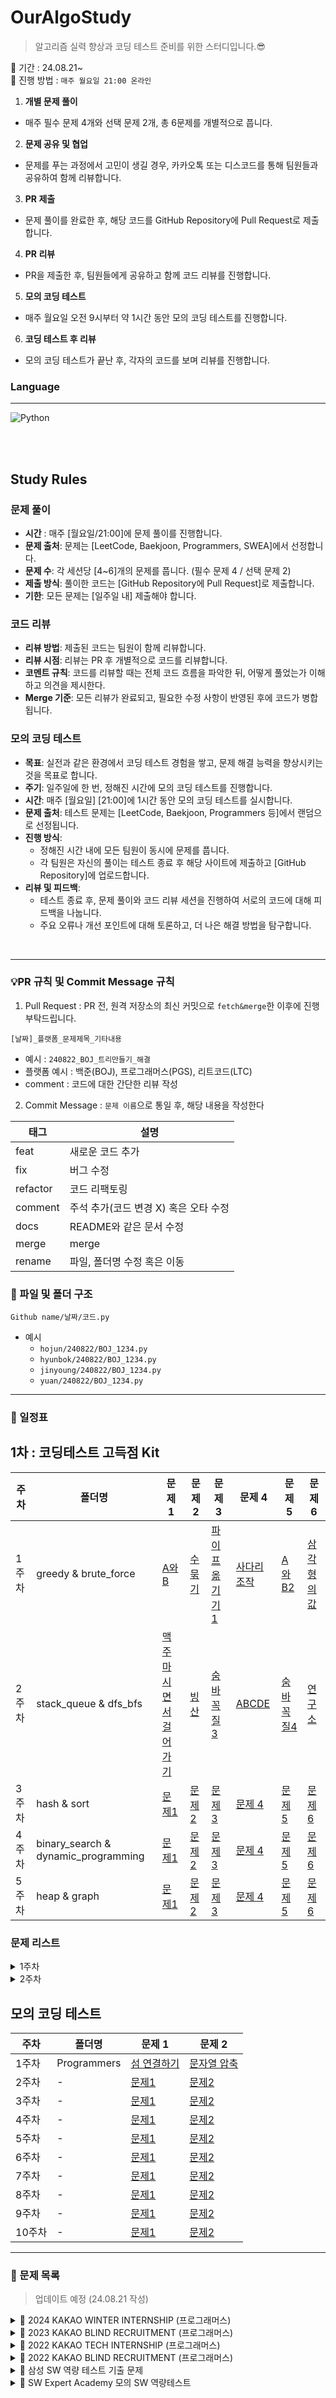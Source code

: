 # OurAlgoStudy

> 알고리즘 실력 향상과 코딩 테스트 준비를 위한 스터디입니다.😎

📌 기간 : 24.08.21~  
📌 진행 방법 :  `매주 월요일 21:00 온라인`

1. **개별 문제 풀이**
- 매주 필수 문제 4개와 선택 문제 2개, 총 6문제를 개별적으로 풉니다.

2. **문제 공유 및 협업**
- 문제를 푸는 과정에서 고민이 생길 경우, 카카오톡 또는 디스코드를 통해 팀원들과 공유하여 함께 리뷰합니다.

3. **PR 제출**
- 문제 풀이를 완료한 후, 해당 코드를 GitHub Repository에 Pull Request로 제출합니다.

4. **PR 리뷰**
- PR을 제출한 후, 팀원들에게 공유하고 함께 코드 리뷰를 진행합니다.

5. **모의 코딩 테스트**
- 매주 월요일 오전 9시부터 약 1시간 동안 모의 코딩 테스트를 진행합니다.

6. **코딩 테스트 후 리뷰**
- 모의 코딩 테스트가 끝난 후, 각자의 코드를 보며 리뷰를 진행합니다.

### Language
<hr>
<img src="https://img.shields.io/badge/python-3776AB?style=for-the-badge&logo=python&logoColor=white" alt="Python" style="vertical-align: middle;"/>


<br><br>


## Study Rules


### 문제 풀이
- **시간** : 매주 [월요일/21:00]에 문제 풀이를 진행합니다.
- **문제 출처**: 문제는 [LeetCode, Baekjoon, Programmers, SWEA]에서 선정합니다.
- **문제 수**: 각 세션당 [4~6]개의 문제를 풉니다. (필수 문제 4 / 선택 문제 2)
- **제출 방식**: 풀이한 코드는 [GitHub Repository에 Pull Request]로 제출합니다.
- **기한**: 모든 문제는 [일주일 내] 제출해야 합니다.


### 코드 리뷰
- **리뷰 방법**: 제출된 코드는 팀원이 함께 리뷰합니다. 
- **리뷰 시점**: 리뷰는 PR 후 개별적으로 코드를 리뷰합니다.
- **코멘트 규칙**: 코드를 리뷰할 때는 전체 코드 흐름을 파악한 뒤, 어떻게 풀었는가 이해하고 의견을 제시한다.
- **Merge 기준**: 모든 리뷰가 완료되고, 필요한 수정 사항이 반영된 후에 코드가 병합됩니다.


### 모의 코딩 테스트
- **목표**: 실전과 같은 환경에서 코딩 테스트 경험을 쌓고, 문제 해결 능력을 향상시키는 것을 목표로 합니다.
- **주기**: 일주일에 한 번, 정해진 시간에 모의 코딩 테스트를 진행합니다.
- **시간**: 매주 [월요일] [21:00]에 1시간 동안 모의 코딩 테스트를 실시합니다.
- **문제 출처**: 테스트 문제는 [LeetCode, Baekjoon, Programmers 등]에서 랜덤으로 선정됩니다.
- **진행 방식**:
  - 정해진 시간 내에 모든 팀원이 동시에 문제를 풉니다.
  - 각 팀원은 자신의 풀이는 테스트 종료 후 해당 사이트에 제출하고 [GitHub Repository]에 업로드합니다.
- **리뷰 및 피드백**:
  - 테스트 종료 후, 문제 풀이와 코드 리뷰 세션을 진행하여 서로의 코드에 대해 피드백을 나눕니다.
  - 주요 오류나 개선 포인트에 대해 토론하고, 더 나은 해결 방법을 탐구합니다.


<br>
<hr>

###  💡PR 규칙 및 Commit Message 규칙 
1. Pull Request : PR 전, 원격 저장소의 최신 커밋으로 `fetch&merge`한 이후에 진행 부탁드립니다.
```
[날짜]_플랫폼_문제제목_기타내용
```

- 예시 : `240822_BOJ_트리만들기_해결`
- 플랫폼 예시 : 백준(BOJ), 프로그래머스(PGS), 리트코드(LTC)
- comment : 코드에 대한 간단한 리뷰 작성
  
2. Commit Message : `문제 이름`으로 통일 후, 해당 내용을 작성한다

| 태그      | 설명                                  |
| --------- | ------------------------------------- |
| feat      | 새로운 코드 추가                      |
| fix       | 버그 수정                             |
| refactor  | 코드 리팩토링                         |
| comment   | 주석 추가(코드 변경 X) 혹은 오타 수정  |
| docs      | README와 같은 문서 수정               |
| merge     | merge                                 |
| rename    | 파일, 폴더명 수정 혹은 이동           |


### 📁 파일 및 폴더 구조
```
Github name/날짜/코드.py
```
- 예시
  - `hojun/240822/BOJ_1234.py`
  - `hyunbok/240822/BOJ_1234.py`
  - `jinyoung/240822/BOJ_1234.py`  
  - `yuan/240822/BOJ_1234.py`  


<hr>

### 📆 일정표 

## 1차 : 코딩테스트 고득점 Kit

| 주차  | 폴더명                | 문제 1             | 문제 2           | 문제 3         | 문제 4         | 문제 5         | 문제 6         |   
|-------|-----------------------|-------------------|------------------|----------------|----------------|----------------|-----------------------------|
| 1주차 | greedy & brute_force       | [A와B](https://www.acmicpc.net/problem/12904)     | [수 묶기](https://www.acmicpc.net/problem/1744)| [파이프 옮기기1](https://www.acmicpc.net/problem/17070)    | [사다리 조작](https://www.acmicpc.net/problem/15684)    | [A와 B2](https://www.acmicpc.net/problem/12919)    | [삼각형의 값](https://www.acmicpc.net/problem/4902)    | `진행중`  |
| 2주차 | stack_queue & dfs_bfs      | [맥주 마시면서 걸어가기](https://www.acmicpc.net/problem/9205)     | [빙산](https://www.acmicpc.net/problem/2573)| [숨바꼭질 3](https://www.acmicpc.net/problem/13549)    | [ABCDE](https://www.acmicpc.net/problem/13023)    | [숨바꼭질4](https://www.acmicpc.net/problem/13913)    | [연구소](https://www.acmicpc.net/problem/14502)    | `진행 예정`  |
| 3주차 | hash & sort                | [문제1](#)     | [문제2](#)| [문제 3](#)    | [문제 4](#)    | [문제 5](#)    | [문제 6](#)    | `진행 예정`  |
| 4주차 | binary_search & dynamic_programming | [문제1](#)     | [문제2](#)| [문제 3](#)    | [문제 4](#)    | [문제 5](#)    | [문제 6](#)    | `진행 예정`  |
| 5주차 | heap & graph               | [문제1](#)     | [문제2](#)| [문제 3](#)    | [문제 4](#)    | [문제 5](#)    | [문제 6](#)    | `진행 예정`  |

### 문제 리스트
<details>
<summary>1주차</summary>

#### 📌greedy


<details>
<summary>710 - 그리디 알고리즘</summary>

| 문제 번호 | 문제 제목 | 링크 |
|-----------|-----------|------|
| 0 | 동전 0 | [문제 링크](https://www.acmicpc.net/problem/11047) |
| 1 | 회의실 배정 | [문제 링크](https://www.acmicpc.net/problem/1931) |
| 2 | ATM | [문제 링크](https://www.acmicpc.net/problem/11399) |
| 3 | 행렬 | [문제 링크](https://www.acmicpc.net/problem/1080) |
| 4 | 전구와 스위치 | [문제 링크](https://www.acmicpc.net/problem/2138) |
| 5 | 동전 뒤집기 | [문제 링크](https://www.acmicpc.net/problem/1285) |
| 6 | 보석 도둑 | [문제 링크](https://www.acmicpc.net/problem/1202) |
| 7 | 손익분기점 | [문제 링크](https://www.acmicpc.net/problem/1712) |
| 8 | 가장 긴 증가하는 부분 수열 2 | [문제 링크](https://www.acmicpc.net/problem/12015) |

</details>


#### 📌브루트포스

<details>
  
<summary>550 - 브루트 포스 - 문제</summary>

| 문제 번호 | 문제 제목 | 링크 |
|-----------|-----------|------|
| 0 | 차량 번호판 1 | [문제 링크](https://www.acmicpc.net/problem/16968) |
| 1 | 양념 반 후라이드 반 | [문제 링크](https://www.acmicpc.net/problem/16917) |
| 2 | 로마 숫자 만들기 | [문제 링크](https://www.acmicpc.net/problem/16922) |
| 3 | 십자가 찾기 | [문제 링크](https://www.acmicpc.net/problem/16924) |
| 4 | 나3곱2 | [문제 링크](https://www.acmicpc.net/problem/16936) |
| 5 | 두 스티커 | [문제 링크](https://www.acmicpc.net/problem/16937) |
| 6 | 캠프 준비 | [문제 링크](https://www.acmicpc.net/problem/16938) |
| 7 | 숫자 재배치 | [문제 링크](https://www.acmicpc.net/problem/16943) |
| 8 | 괄호 추가하기 | [문제 링크](https://www.acmicpc.net/problem/16637) |
| 9 | 감시 | [문제 링크](https://www.acmicpc.net/problem/15683) |
| 10 | 등차수열 변화 | [문제 링크](https://www.acmicpc.net/problem/16678) |
| 11 | 치킨 배달 | [문제 링크](https://www.acmicpc.net/problem/15686) |
| 12 | 숫자판 점프 | [문제 링크](https://www.acmicpc.net/problem/2210) |
| 13 | 테트리스 | [문제 링크](https://www.acmicpc.net/problem/3025) |
| 14 | 한윤정이 이탈리아에 가서 아이스크림을 사먹는데 | [문제 링크](https://www.acmicpc.net/problem/2422) |
| 15 | NxM 보드 완주하기 | [문제 링크](https://www.acmicpc.net/problem/9944) |
| 16 | 세 친구 | [문제 링크](https://www.acmicpc.net/problem/17089) |
| 17 | 배열 돌리기 4 | [문제 링크](https://www.acmicpc.net/problem/17406) |

</details>

</details>

<details>
  
<summary>2주차</summary>

####  📌스택

<details>
  <summary>스택 </summary>
  
| 문제 번호 | 문제 제목 | 링크 |
|-----------|-----------|------|
| 10828 | 스택 | [문제 링크](https://www.acmicpc.net/problem/10828) |
| 10773 | 제로 | [문제 링크](https://www.acmicpc.net/problem/10773) |
| 1874 | 스택 수열 | [문제 링크](https://www.acmicpc.net/problem/1874) |
| 2493 | 탑 | [문제 링크](https://www.acmicpc.net/problem/2493) |
| 6198 | 옥상 정원 꾸미기 | [문제 링크](https://www.acmicpc.net/problem/6198) |
| 17298 | 오큰수 | [문제 링크](https://www.acmicpc.net/problem/17298) |
| 3015 | 오아시스 재결합 | [문제 링크](https://www.acmicpc.net/problem/3015) |
| 6549 | 히스토그램에서 가장 큰 직사각형 | [문제 링크](https://www.acmicpc.net/problem/6549) |



</details>

####  📌DFS와 BFS

<details>
  <summary>DFS와 BFS 기초 부터 필수 문제 </summary>
  
| 문제 번호 | 문제 제목 | 링크 |
|-----------|-----------|------|
| 1260 | DFS와 BFS | [문제 링크](https://www.acmicpc.net/problem/1260) |
| 2178 | 미로 탐색 | [문제 링크](https://www.acmicpc.net/problem/2178) |
| 2606 | 바이러스 | [문제 링크](https://www.acmicpc.net/problem/2606) |
| 2667 | 단지번호붙이기 | [문제 링크](https://www.acmicpc.net/problem/2667) |
| 2644 | 촌수계산 | [문제 링크](https://www.acmicpc.net/problem/2644) |
| 7569 | 토마토 | [문제 링크](https://www.acmicpc.net/problem/7569) |
| 1697 | 숨바꼭질 | [문제 링크](https://www.acmicpc.net/problem/1697) |
| 5014 | 스타트링크 | [문제 링크](https://www.acmicpc.net/problem/5014) |
| 2468 | 안전 영역 | [문제 링크](https://www.acmicpc.net/problem/2468) |
| 2573 | 빙산 | [문제 링크](https://www.acmicpc.net/problem/2573) |
| 9205 | 맥주 마시면서 걸어가기 | [문제 링크](https://www.acmicpc.net/problem/9205) |
| 14503 | 로봇 청소기 | [문제 링크](https://www.acmicpc.net/problem/14503) |


</details>

####  📌큐와 그래프
<details>
  <summary>코딩 테스트 준비 - 기초 : 큐와 그래프 </summary>
  
| 문제 번호 | 문제 제목 | 링크 |
|-----------|-----------|------|
| 10845 | 큐 | [문제 링크](https://www.acmicpc.net/problem/10845) |
| 10866 | 덱 | [문제 링크](https://www.acmicpc.net/problem/10866) |
| 13023 | ABCDE | [문제 링크](https://www.acmicpc.net/problem/13023) |
| 1260 | DFS와 BFS | [문제 링크](https://www.acmicpc.net/problem/1260) |
| 11724 | 연결 요소의 개수 | [문제 링크](https://www.acmicpc.net/problem/11724) |
| 1707 | 이분 그래프 | [문제 링크](https://www.acmicpc.net/problem/1707) |
| 2667 | 단지번호붙이기 | [문제 링크](https://www.acmicpc.net/problem/2667) |
| 2178 | 미로 탐색 | [문제 링크](https://www.acmicpc.net/problem/2178) |
| 7576 | 토마토 | [문제 링크](https://www.acmicpc.net/problem/7576) |
| 7562 | 나이트의 이동 | [문제 링크](https://www.acmicpc.net/problem/7562) |

</details>



#### 📌BFS 알고리즘 
<details>
<summary>코딩 테스트 준비 - 기초 : BFS </summary>
  
| 문제 번호 | 문제 제목 | 링크 |
|-----------|-----------|------|
| 1697 | 숨바꼭질 | [문제 링크](https://www.acmicpc.net/problem/1697) |
| 13913 | 숨바꼭질 4 | [문제 링크](https://www.acmicpc.net/problem/13913) |
| 14226 | 이모티콘 | [문제 링크](https://www.acmicpc.net/problem/14226) |
| 13549 | 숨바꼭질 3 | [문제 링크](https://www.acmicpc.net/problem/13549) |
| 1261 | 알고스팟 | [문제 링크](https://www.acmicpc.net/problem/1261) |
</details>


</details>



## 모의 코딩 테스트 

| 주차  | 폴더명                | 문제 1             | 문제 2           |
|-------|----------------------|--------------------|-----------------|
| 1주차 | Programmers           | [섬 연결하기](https://school.programmers.co.kr/learn/courses/30/lessons/42861)         | [문자열 압축](https://school.programmers.co.kr/learn/courses/30/lessons/60057)      |  
| 2주차 | -             | [문제1](#)         | [문제2](#)      |  
| 3주차 | -            | [문제1](#)         | [문제2](#)      |  
| 4주차 | -            | [문제1](#)         | [문제2](#)      |  
| 5주차 | -            | [문제1](#)         | [문제2](#)      |  
| 6주차 | -            | [문제1](#)         | [문제2](#)      |  
| 7주차 | -            | [문제1](#)         | [문제2](#)      |  
| 8주차 | -            | [문제1](#)         | [문제2](#)      |  
| 9주차 | -            | [문제1](#)         | [문제2](#)      |  
| 10주차 | -            | [문제1](#)         | [문제2](#)      |  

<hr>

### 🧾 문제 목록 
> 업데이트 예정 (24.08.21 작성)


<details>
<summary>📄 2024 KAKAO WINTER INTERNSHIP (프로그래머스)</summary>

| 문제                       | 레벨 | URL                                                                 |
|----------------------------|------|---------------------------------------------------------------------|
| 가장 많이 받은 선물             | 1    | [링크](https://school.programmers.co.kr/learn/courses/30/lessons/258712) |
| 도넛과 막대 그래프 | 2    | [링크](https://school.programmers.co.kr/learn/courses/30/lessons/258711) |
| 주사위 고르기              | 3    | [링크](https://school.programmers.co.kr/learn/courses/30/lessons/258709) |
| n + 1 카드게임                   | 3    | [링크](https://school.programmers.co.kr/learn/courses/30/lessons/258707) |
| 산 모양 타일링                   | 3    | [링크](https://school.programmers.co.kr/learn/courses/30/lessons/258705) |

</details>

<details>
<summary>📄 2023 KAKAO BLIND RECRUITMENT (프로그래머스)</summary>

| 문제                       | 레벨 | URL                                                                 |
|----------------------------|------|---------------------------------------------------------------------|
| 개인정보 수집 유효기간             | 1    | [링크](https://school.programmers.co.kr/learn/courses/30/lessons/150370) |
| 택배 배달과 수거하기 | 2    | [링크](https://school.programmers.co.kr/learn/courses/30/lessons/150369) |
| 이모티콘 할인행사    | 2    | [링크](https://school.programmers.co.kr/learn/courses/30/lessons/150368) |
| 표현 가능한 이진트리             | 3    | [링크](https://school.programmers.co.kr/learn/courses/30/lessons/150367) |
| 표 병합                  | 3    | [링크](https://school.programmers.co.kr/learn/courses/30/lessons/150366) |
| 미로 탈출 명령어          | 3    | [링크](https://school.programmers.co.kr/learn/courses/30/lessons/150365) |
| 1,2,3 떨어트리기          | 3    | [링크](https://school.programmers.co.kr/learn/courses/30/lessons/150364) |

</details>


<details>
<summary>📄 2022 KAKAO TECH INTERNSHIP (프로그래머스)</summary>

| 문제                       | 레벨 | URL                                                                 |
|----------------------------|------|---------------------------------------------------------------------|
| 성격 유형 검사하기           | 1    | [링크](https://school.programmers.co.kr/learn/courses/30/lessons/118666) |
| 두 큐 합 같게 만들기         | 2    | [링크](https://school.programmers.co.kr/learn/courses/30/lessons/118667) |
| 코딩 테스트 공부    | 3    | [링크](https://school.programmers.co.kr/learn/courses/30/lessons/118668) |
| 등산 코스 정하기            | 3    | [링크](https://school.programmers.co.kr/learn/courses/30/lessons/118669) |
| 행렬과 연산                 | 4    | [링크](https://school.programmers.co.kr/learn/courses/30/lessons/118670) |

</details>


<details>
<summary>📄 2022 KAKAO BLIND RECRUITMENT (프로그래머스)</summary>

| 문제                       | 레벨 | URL                                                                 |
|----------------------------|------|---------------------------------------------------------------------|
| 신고 결과 받기             | 1    | [링크](https://school.programmers.co.kr/learn/courses/30/lessons/92334) |
| k진수에서 소수 개수 구하기 | 2    | [링크](https://school.programmers.co.kr/learn/courses/30/lessons/92335) |
| 주차 요금 계산              | 2    | [링크](https://school.programmers.co.kr/learn/courses/30/lessons/92341) |
| 양궁대회                   | 2    | [링크](https://school.programmers.co.kr/learn/courses/30/lessons/92342) |
| 양과 늑대                   | 3    | [링크](https://school.programmers.co.kr/learn/courses/30/lessons/92343) |
| 파괴되지 않은 건물          | 3    | [링크](https://school.programmers.co.kr/learn/courses/30/lessons/92344) |
| 사라지는 발판               | 3    | [링크](https://school.programmers.co.kr/learn/courses/30/lessons/92345) |

</details>

<details>
<summary>📄 삼성 SW 역량 테스트 기출 문제</summary>

| 문제 번호 | 제목                | URL                                                 |
|-----------|---------------------|-----------------------------------------------------|
| 13460     | 구슬 탈출 2          | [링크](https://www.acmicpc.net/problem/13460)       |
| 12100     | 2048(Easy)           | [링크](https://www.acmicpc.net/problem/12100)       |
| 3190      | 뱀                   | [링크](https://www.acmicpc.net/problem/3190)        |
| 13458     | 시험 감독            | [링크](https://www.acmicpc.net/problem/13458)       |
| 14499     | 주사위 굴리기        | [링크](https://www.acmicpc.net/problem/14499)       |
| 14500     | 테트로미노           | [링크](https://www.acmicpc.net/problem/14500)       |
| 14501     | 퇴사                 | [링크](https://www.acmicpc.net/problem/14501)       |
| 14502     | 연구소               | [링크](https://www.acmicpc.net/problem/14502)       |
| 14503     | 로봇 청소기          | [링크](https://www.acmicpc.net/problem/14503)       |
| 14888     | 연산자 끼워넣기      | [링크](https://www.acmicpc.net/problem/14888)       |
| 14889     | 스타트와 링크        | [링크](https://www.acmicpc.net/problem/14889)       |
| 14890     | 경사로               | [링크](https://www.acmicpc.net/problem/14890)       |
| 14891     | 톱니바퀴            | [링크](https://www.acmicpc.net/problem/14891)       |
| 15683     | 감시                 | [링크](https://www.acmicpc.net/problem/15683)       |
| 15684     | 사다리 조작          | [링크](https://www.acmicpc.net/problem/15684)       |
| 15685     | 드래곤 커브          | [링크](https://www.acmicpc.net/problem/15685)       |
| 15686     | 치킨 배달            | [링크](https://www.acmicpc.net/problem/15686)       |
| 5373      | 큐빙                 | [링크](https://www.acmicpc.net/problem/5373)        |
| 16234     | 인구 이동            | [링크](https://www.acmicpc.net/problem/16234)       |
| 16235     | 나무 재테크          | [링크](https://www.acmicpc.net/problem/16235)       |
| 16236     | 아기 상어            | [링크](https://www.acmicpc.net/problem/16236)       |
| 17144     | 미세먼지 안녕!       | [링크](https://www.acmicpc.net/problem/17144)       |
| 17143     | 낚시왕               | [링크](https://www.acmicpc.net/problem/17143)       |
| 17140     | 이차원 배열과 연산   | [링크](https://www.acmicpc.net/problem/17140)       |
| 17142     | 연구소 3             | [링크](https://www.acmicpc.net/problem/17142)       |
| 17779     | 게리맨더링 2         | [링크](https://www.acmicpc.net/problem/17779)       |
| 17837     | 새로운 게임 2        | [링크](https://www.acmicpc.net/problem/17837)       |
| 17822     | 원판 돌리기          | [링크](https://www.acmicpc.net/problem/17822)       |
| 17825     | 주사위 윷놀이        | [링크](https://www.acmicpc.net/problem/17825)       |
| 19235     | 모노미노도미노       | [링크](https://www.acmicpc.net/problem/19235)       |
| 20061     | 모노미노도미노 2     | [링크](https://www.acmicpc.net/problem/20061)       |
| 19236     | 청소년 상어          | [링크](https://www.acmicpc.net/problem/19236)       |
| 19237     | 어른 상어            | [링크](https://www.acmicpc.net/problem/19237)       |
| 19238     | 스타트 택시          | [링크](https://www.acmicpc.net/problem/19238)       |
| 20055     | 컨베이어 벨트 위의 로봇 | [링크](https://www.acmicpc.net/problem/20055)    |
| 20056     | 마법사 상어와 파이어볼 | [링크](https://www.acmicpc.net/problem/20056)    |
| 20057     | 마법사 상어와 토네이도 | [링크](https://www.acmicpc.net/problem/20057)    |
| 20058     | 마법사 상어와 파이어스톰 | [링크](https://www.acmicpc.net/problem/20058)   |

</details>


<details>
<summary>📄 SW Expert Academy 모의 SW 역량테스트</summary>

| 문제 번호 | 제목                 | URL                                                 |
|-----------|----------------------|-----------------------------------------------------|
| 1949      | 등산로 조성          | [클릭](https://swexpertacademy.com/main/code/problem/problemDetail.do?contestProbId=AV5PoOKKAPIDFAUq) |
| 1953      | 탈주범 검거          | [클릭](https://swexpertacademy.com/main/code/problem/problemDetail.do?contestProbId=AV5PjMgaALgDFAUq) |
| 2105      | 디저트 카페          | [클릭](https://swexpertacademy.com/main/code/problem/problemDetail.do?contestProbId=AV6cKgUaABoDFAXq) |
| 2112      | 보호 필름            | [클릭](https://swexpertacademy.com/main/code/problem/problemDetail.do?contestProbId=AV6cNwk6A2QDFAXq) |
| 2117      | 홈 방범 서비스       | [클릭](https://swexpertacademy.com/main/code/problem/problemDetail.do?contestProbId=AV7GOPPaAEcDFAXB) |
| 2382      | 미생물 격리          | [클릭](https://swexpertacademy.com/main/code/problem/problemDetail.do?contestProbId=AV5-BEEqAK0DFAVl) |
| 2383      | 점심 식사시간        | [클릭](https://swexpertacademy.com/main/code/problem/problemDetail.do?contestProbId=AV5-BEEqAK0DFAVl) |
| 4013      | 특이한 자석          | [클릭](https://swexpertacademy.com/main/code/problem/problemDetail.do?contestProbId=AWHzR0p6Al8DFAW2) |
| 4014      | 활주로 건설          | [클릭](https://swexpertacademy.com/main/code/problem/problemDetail.do?contestProbId=AWHzR0p6Al8DFAW2) |
| 5644      | 무선 충전            | [클릭](https://swexpertacademy.com/main/code/problem/problemDetail.do?contestProbId=AWXGFInKezEDFAUo) |
| 5648      | 원자 소멸 시뮬레이션 | [클릭](https://swexpertacademy.com/main/code/problem/problemDetail.do?contestProbId=AWXGFInKezEDFAUo) |
| 5650      | 핀볼 게임            | [클릭](https://swexpertacademy.com/main/code/problem/problemDetail.do?contestProbId=AWXGFInKezEDFAUo) |
| 5653      | 줄기세포배양         | [클릭](https://swexpertacademy.com/main/code/problem/problemDetail.do?contestProbId=AWXGFInKezEDFAUo) |
| 5656      | 벽돌 깨기            | [클릭](https://swexpertacademy.com/main/code/problem/problemDetail.do?contestProbId=AWXGFInKezEDFAUo) |
| 5658      | 보물상자 비밀번호    | [클릭](https://swexpertacademy.com/main/code/problem/problemDetail.do?contestProbId=AWXGFInKezEDFAUo) |

</details>
